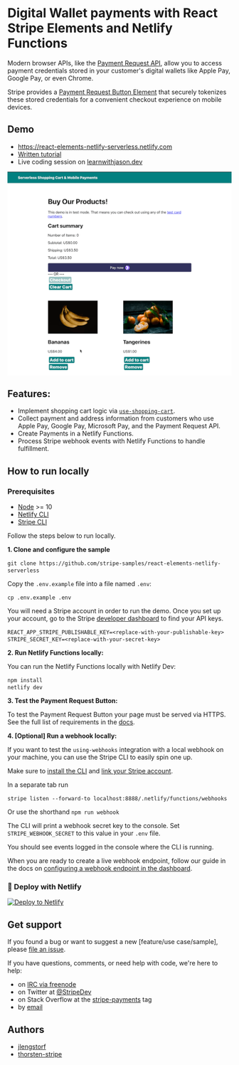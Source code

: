 # Digital Wallet payments with React Stripe Elements and Netlify Functions

Modern browser APIs, like the [Payment Request API](https://developer.mozilla.org/en-US/docs/Web/API/Payment_Request_API), allow you to access payment credentials stored in your customer's digital wallets like Apple Pay, Google Pay, or even Chrome.

Stripe provides a [Payment Request Button Element](https://stripe.com/docs/stripe-js/elements/payment-request-button#react) that securely tokenizes these stored credentials for a convenient checkout experience on mobile devices.

## Demo

- https://react-elements-netlify-serverless.netlify.com
- [Written tutorial](#TBD)
- Live coding session on [learnwithjason.dev](https://www.learnwithjason.dev/add-apple-pay-google-pay-to-jamstack-sites)

<img src="react-elements-netlify-functions-demo.gif" alt="demo gif" align="center">

## Features:

- Implement shopping cart logic via [`use-shopping-cart`](https://use-shopping-cart.netlify.app/).
- Collect payment and address information from customers who use Apple Pay, Google Pay, Microsoft Pay, and the Payment Request API.
- Create Payments in a Netlify Functions.
- Process Stripe webhook events with Netlify Functions to handle fulfillment.

## How to run locally

### Prerequisites

- [Node](https://nodejs.org/en/) >= 10
- [Netlify CLI](https://docs.netlify.com/cli/get-started/#installation)
- [Stripe CLI](https://stripe.com/docs/stripe-cli)

Follow the steps below to run locally.

**1. Clone and configure the sample**

```
git clone https://github.com/stripe-samples/react-elements-netlify-serverless
```

Copy the `.env.example` file into a file named `.env`:

```
cp .env.example .env
```

You will need a Stripe account in order to run the demo. Once you set up your account, go to the Stripe [developer dashboard](https://stripe.com/docs/development#api-keys) to find your API keys.

```
REACT_APP_STRIPE_PUBLISHABLE_KEY=<replace-with-your-publishable-key>
STRIPE_SECRET_KEY=<replace-with-your-secret-key>
```

**2. Run Netlify Functions locally:**

You can run the Netlify Functions locally with Netlify Dev:

```
npm install
netlify dev
```

**3. Test the Payment Request Button:**

To test the Payment Request Button your page must be served via HTTPS. See the full list of requirements in the [docs](https://stripe.com/docs/stripe-js/elements/payment-request-button#react-prerequisites).

**4. [Optional] Run a webhook locally:**

If you want to test the `using-webhooks` integration with a local webhook on your machine, you can use the Stripe CLI to easily spin one up.

Make sure to [install the CLI](https://stripe.com/docs/stripe-cli) and [link your Stripe account](https://stripe.com/docs/stripe-cli#link-account).

In a separate tab run

```
stripe listen --forward-to localhost:8888/.netlify/functions/webhooks
```

Or use the shorthand `npm run webhook`

The CLI will print a webhook secret key to the console. Set `STRIPE_WEBHOOK_SECRET` to this value in your `.env` file.

You should see events logged in the console where the CLI is running.

When you are ready to create a live webhook endpoint, follow our guide in the docs on [configuring a webhook endpoint in the dashboard](https://stripe.com/docs/webhooks/setup#configure-webhook-settings).

### 💫 Deploy with Netlify

[![Deploy to Netlify](https://www.netlify.com/img/deploy/button.svg)](https://app.netlify.com/start/deploy?repository=https://github.com/stripe-samples/react-elements-netlify-serverless)

## Get support
If you found a bug or want to suggest a new [feature/use case/sample], please [file an issue](../../issues).

If you have questions, comments, or need help with code, we're here to help:
- on [IRC via freenode](https://webchat.freenode.net/?channel=#stripe)
- on Twitter at [@StripeDev](https://twitter.com/StripeDev)
- on Stack Overflow at the [stripe-payments](https://stackoverflow.com/tags/stripe-payments/info) tag
- by [email](mailto:support+github@stripe.com)

## Authors

- [jlengstorf](https://twitter.com/jlengstorf)
- [thorsten-stripe](https://twitter.com/thorwebdev)
